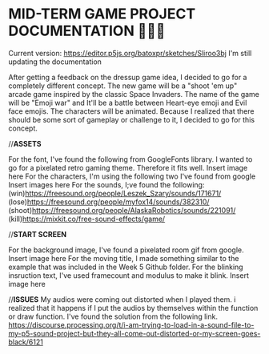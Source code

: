 # **MID-TERM GAME PROJECT DOCUMENTATION** 🎨🔮✨ #

Current version: https://editor.p5js.org/batoxpr/sketches/Sliroo3bj
I'm still updating the documentation

After getting a feedback on the dressup game idea, I decided to go for a completely different concept. The new game will be a "shoot 'em up" arcade game inspired by the classic Space Invaders. The name of the game will be "Emoji war" and It'll be a battle between Heart-eye emoji and Evil face emojis. The characters will be animated. Because I realized that there should be some sort of gameplay or challenge to it, I decided to go for this concept.

//**ASSETS**

For the font, I've found the following from GoogleFonts library. I wanted to go for a pixelated retro gaming theme. Therefore it fits well.
Insert image here
For the characters, I'm using the following two I've found from google
Insert images here
For the sounds, I;ve found the following:
(win)https://freesound.org/people/Leszek_Szary/sounds/171671/
(lose)https://freesound.org/people/myfox14/sounds/382310/
(shoot)https://freesound.org/people/AlaskaRobotics/sounds/221091/
(kill)https://mixkit.co/free-sound-effects/game/

//**START SCREEN**

For the background image, I've found a pixelated room gif from google. 
Insert image here
For the moving title, I made something similar to the example that was included in the Week 5 Github folder.
For the blinking insruction text, I've used framecount and modulus to make it blink. 
Insert image here

//**ISSUES**
My audios were coming out distorted when I played them. i realized that it happens if I put the audios by themselves within the function or draw function.
I've found the solution from the following link.
https://discourse.processing.org/t/i-am-trying-to-load-in-a-sound-file-to-my-p5-sound-project-but-they-all-come-out-distorted-or-my-screen-goes-black/6121
